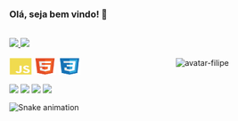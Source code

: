 ### Olá, seja bem vindo! 👋
<div style="transform: rotateX(90deg)">
  <img alt="cat" height="70px" src="https://64.media.tumblr.com/5abf0f197bf1e7d6226f8276022a47e8/tumblr_n4ezcw0wQO1rmvkpdo3_r1_500.gifv">
  <img align="right" alt="totoro" height="70px" src="https://i.dlpng.com/static/png/5411998-top-totoro-transparent-stickers-for-android-ios-find-the-best-totoro-transparent-500_364_preview.png">
</div>
<div>
  <a href="https://github.com/fincci">
  <img height="160em" src="https://github-readme-stats.vercel.app/api?username=fincci&show_icons=true&theme=midnight-purple&include_all_commits=true&count_private=true">
  <img height="160em" src="https://github-readme-stats.vercel.app/api/top-langs/?username=fincci&layout=compact&langs_count=6&theme=midnight-purple"></a>
</div>
<br>
<div style="display: inline_block">
  <img align="center" alt="Js" height="30" width="40" src="https://raw.githubusercontent.com/devicons/devicon/master/icons/javascript/javascript-plain.svg">
  <img align="center" alt="HTML" height="30" width="40" src="https://raw.githubusercontent.com/devicons/devicon/master/icons/html5/html5-original.svg">
  <img align="center" alt="CSS" height="30" width="40" src="https://raw.githubusercontent.com/devicons/devicon/master/icons/css3/css3-original.svg">
  <img align="right" alt="avatar-filipe" height="150" width="150" src="https://media.discordapp.net/attachments/476322606019248141/987466439093018624/avatar.gif">
</div>
<div>
  
</div>
<br>
<div> 
  <a href="https://www.linkedin.com/in/filipe-carvalho/" target="_blank"><img src="https://img.shields.io/badge/-LinkedIn-%230077B5?style=for-the-badge&logo=linkedin&logoColor=white" target="_blank"></a> 
  <a href = "mailto:filipeoliveiracv@gmail.com"><img src="https://img.shields.io/badge/-Gmail-%23333?style=for-the-badge&logo=gmail&logoColor=white" target="_blank"></a>
  <a href="https://instagram.com/filipeoliveirac" target="_blank"><img src="https://img.shields.io/badge/-Instagram-%23E4405F?style=for-the-badge&logo=instagram&logoColor=white" target="_blank"></a>
  <a href="https://discordapp.com/users/236352410409238528" target="_blank"><img src="https://img.shields.io/badge/Discord-7289DA?style=for-the-badge&logo=discord&logoColor=white" target="_blank"></a> 
 
  ![Snake animation](https://github.com/fincci/fincci/blob/output/github-contribution-grid-snake.svg)
  
</div>
